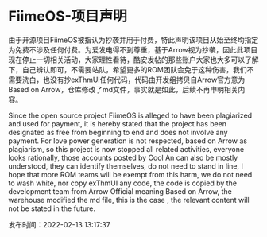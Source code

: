 # FiimeOS-项目声明
由于开源项目FiimeOS被指认为抄袭并用于付费，特此声明该项目从始至终均指定为免费不涉及任何付费。为爱发电得不到尊重，基于Arrow视为抄袭，因此此项目现在停止一切相关活动，大家理性看待，酷安发帖的那些账户大家也大多可以了解下，自己辨认即可，不需要站队，希望更多的ROM团队会免于这种伤害，我们不需要洗白，也没有抄exThmUI任何代码，代码由开发组拷贝自Arrow官方意为Based on Arrow，仓库修改了md文件，事实就是如此，后续不再申明相关内容。



Since the open source project FiimeOS is alleged to have been plagiarized and used for payment, it is hereby stated that the project has been designated as free from beginning to end and does not involve any payment. For love power generation is not respected, based on Arrow as plagiarism, so this project is now stopped all related activities, everyone looks rationally, those accounts posted by Cool An can also be mostly understood, they can identify themselves, do not need to stand in line, I hope that more ROM teams will be exempt from this harm, we do not need to wash white, nor copy exThmUI any code, the code is copied by the development team from Arrow Official meaning Based on Arrow, the warehouse modified the md file, this is the case , the relevant content will not be stated in the future.


发布时间：2022-02-13 13:17:37
